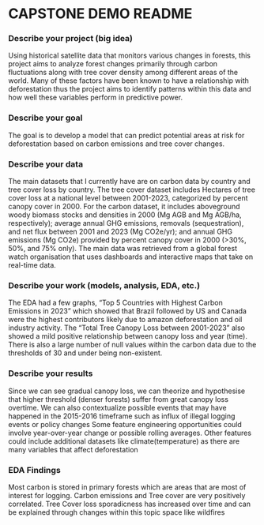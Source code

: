 # CAPSTONE DEMO README

### Describe your project (big idea)
Using historical satellite data that monitors various changes in forests, this project aims to analyze forest changes primarily through carbon fluctuations along with tree cover density among different areas of the world. Many of these factors have been known to have a relationship with deforestation thus the project aims to identify patterns within this data and how well these variables perform in predictive power.

### Describe your goal
The goal is to develop a model that can predict potential areas at risk for deforestation based on carbon emissions and tree cover changes.

### Describe your data
The main datasets that I currently have are on carbon data by country and tree cover loss by country. The tree cover dataset includes Hectares of tree cover loss at a national level between 2001-2023, categorized by percent canopy cover in 2000. For the carbon dataset, it includes aboveground woody biomass stocks and densities in 2000 (Mg AGB and Mg AGB/ha, respectively); average annual GHG emissions, removals (sequestration), and net flux between 2001 and 2023 (Mg CO2e/yr); and annual GHG emissions (Mg CO2e) provided by percent canopy cover in 2000 (>30%, 50%, and 75% only). The main data was retrieved from a global forest watch organisation that uses dashboards and interactive maps that take on real-time data.

### Describe your work (models, analysis, EDA, etc.)
The EDA had a few graphs, “Top 5 Countries with Highest Carbon Emissions in 2023” which showed that Brazil followed by US and Canada were the highest contributors likely due to amazon deforestation and oil industry activity. The “Total Tree Canopy Loss between 2001-2023” also showed a mild positive relationship between canopy loss and year (time).
There is also a large number of null values within the carbon data due to the thresholds of 30 and under being non-existent.

### Describe your results
Since we can see gradual canopy loss, we can theorize and hypothesise that higher threshold (denser forests) suffer from great canopy loss overtime. We can also contextualize possible events that may have happened in the 2015-2016 timeframe such as influx of illegal logging events or policy changes Some feature engineering opportunities could involve year-over-year change or possible rolling averages. Other features could include additional datasets like climate(temperature) as there are many variables that affect deforestation

### EDA Findings
Most carbon is stored in primary forests which are areas that are most of interest for logging. Carbon emissions and Tree cover are very positively correlated. Tree Cover loss sporadicness has increased over time and can be explained through changes within this topic space  like wildfires
